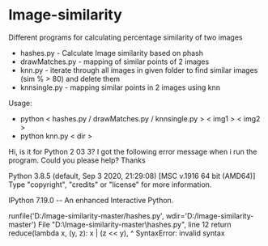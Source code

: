 Image-similarity
===============

Different programs for calculating percentage similarity of two images

*	hashes.py - Calculate Image similarity based on phash
*	drawMatches.py - mapping of similar points of 2 images
*	knn.py - iterate through all images in given folder to find similar images (sim % > 80) and delete them 
*	knnsingle.py - mapping similar points in 2 images using knn

Usage:
*	python < hashes.py / drawMatches.py / knnsingle.py > < img1 > < img2 >
*	python knn.py < dir >

Hi, is it for Python 2 03 3?
I got the following error message when i run the program.
Could you please help? Thanks

Python 3.8.5 (default, Sep  3 2020, 21:29:08) [MSC v.1916 64 bit (AMD64)]
Type "copyright", "credits" or "license" for more information.

IPython 7.19.0 -- An enhanced Interactive Python.

runfile('D:/Image-similarity-master/hashes.py', wdir='D:/Image-similarity-master')
  File "D:\Image-similarity-master\hashes.py", line 12
    return reduce(lambda x, (y, z): x | (z << y),
                            ^
SyntaxError: invalid syntax
